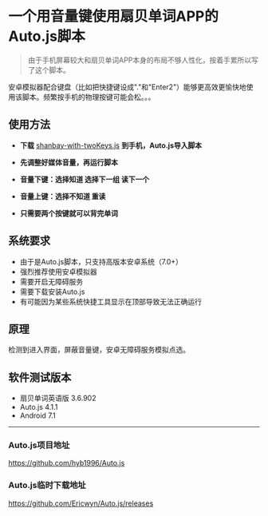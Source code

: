 # 一个用音量键使用扇贝单词APP的Auto.js脚本

> 由于手机屏幕较大和扇贝单词APP本身的布局不够人性化，按着手累所以写了这个脚本。

安卓模拟器配合键盘（比如把快捷键设成"."和"Enter2"）能够更高效更愉快地使用该脚本。频繁按手机的物理按键可能会松。。。

## 使用方法

+ **下载** [shanbay-with-twoKeys.js](https://github.com/unclemikael/shanbay-with-twoKeys/releases/download/v3.6.902/shanbay-with-twoKeys.js) **到手机，Auto.js导入脚本**

+ **先调整好媒体音量，再运行脚本**

+ **音量下键：选择知道 选择下一组 读下一个**

+ **音量上键：选择不知道 重读**

+ **只需要两个按键就可以背完单词**

## 系统要求

+ 由于是Auto.js脚本，只支持高版本安卓系统（7.0+）
+ 强烈推荐使用安卓模拟器
+ 需要开启无障碍服务
+ 需要下载安装Auto.js
+ 有可能因为某些系统快捷工具显示在顶部导致无法正确运行

## 原理

检测到进入界面，屏蔽音量键，安卓无障碍服务模拟点选。

## 软件测试版本

+ 扇贝单词英语版 3.6.902
+ Auto.js 4.1.1
+ Android 7.1

---

### Auto.js项目地址

<https://github.com/hyb1996/Auto.js>

### Auto.js临时下载地址

<https://github.com/Ericwyn/Auto.js/releases>
